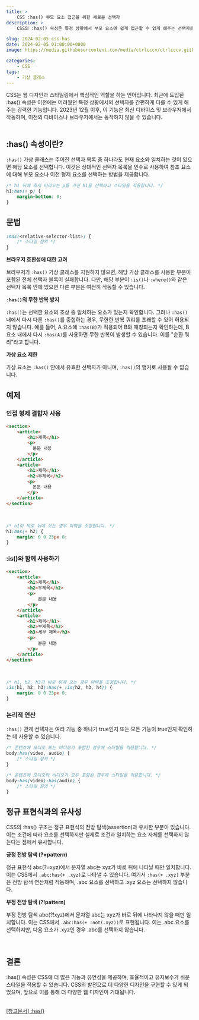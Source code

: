 ```yaml
---
title: >  
    CSS :has() 부모 요소 접근을 위한 새로운 선택자
description: >  
    CSS의 :has() 속성은 특정 상황에서 부모 요소에 쉽게 접근할 수 있게 해주는 선택자로, 주어진 선택자 목록 중 하나라도 일치하면 해당 요소를 선택합니다. 이를 통해 더 효율적이고 유연한 웹 디자인이 가능해지며, :is()나 :where()와 함께 사용하여 브라우저 호환성을 고려할 수 있습니다.    

slug: 2024-02-05-css-has
date: 2024-02-05 01:00:00+0000
image: https://media.githubusercontent.com/media/ctrlcccv/ctrlcccv.github.io/master/assets/img/post/2024-02-05-css-has.webp

categories:
    - CSS
tags:
    - 가상 클래스
---
```

CSS는 웹 디자인과 스타일링에서 핵심적인 역할을 하는 언어입니다. 최근에 도입된 :has() 속성은 이전에는 어려웠던 특정 상황에서의 선택자를 간편하게 다룰 수 있게 해주는 강력한 기능입니다. 2023년 12월 이후, 이 기능은 최신 디바이스 및 브라우저에서 작동하며, 이전의 디바이스나 브라우저에서는 동작하지 않을 수 있습니다.  
<br>


## :has() 속성이란?

`:has()` 가상 클래스는 주어진 선택자 목록 중 하나라도 현재 요소와 일치하는 것이 있으면 해당 요소를 선택합니다. 이것은 상대적인 선택자 목록을 인수로 사용하여 참조 요소에 대해 부모 요소나 이전 형제 요소를 선택하는 방법을 제공합니다.

```css
/* h1 뒤에 즉시 따라오는 p를 가진 h1을 선택하고 스타일을 적용합니다. */
h1:has(+ p) {
    margin-bottom: 0;
}
```

## 문법

```css
:has(<relative-selector-list>) {
    /* 스타일 정의 */
}
```
**브라우저 호환성에 대한 고려**  

브라우저가 `:has()` 가상 클래스를 지원하지 않으면, 해당 가상 클래스를 사용한 부분이 포함된 전체 선택자 블록이 실패합니다.
다만, 해당 부분이 `:is()`나 `:where()`와 같은 선택자 목록 안에 있으면 다른 부분은 여전히 작동할 수 있습니다.  

**`:has()`의 무한 반복 방지**  

`:has()`는 선택한 요소의 조상 중 일치하는 요소가 있는지 확인합니다.
그러나 `:has()` 내에서 다시 다른 `:has()`를 중첩하는 경우, 무한한 반복 쿼리를 초래할 수 있어 허용되지 않습니다.
예를 들어, A 요소에 `:has(B)`가 적용되어 B와 매칭되는지 확인하는데, B 요소 내에서 다시 `:has(A)`를 사용하면 무한 반복이 발생할 수 있습니다. 이를 "순환 쿼리"라고 합니다.

**가상 요소 제한**  

가상 요소는 `:has()` 안에서 유효한 선택자가 아니며, `:has()`의 앵커로 사용될 수 없습니다.  


<script async src="https://pagead2.googlesyndication.com/pagead/js/adsbygoogle.js?client=ca-pub-8535540836842352" crossorigin="anonymous"></script>
<ins class="adsbygoogle"
     style="display:block; text-align:center;"
     data-ad-layout="in-article"
     data-ad-format="fluid"
     data-ad-client="ca-pub-8535540836842352"
     data-ad-slot="2974559225"></ins>
<script>
     (adsbygoogle = window.adsbygoogle || []).push({});
</script>

## 예제

### 인접 형제 결합자 사용

```html
<section>
    <article>
        <h1>제목</h1>
        <p>
          본문 내용
        </p>
    </article>
    <article>
        <h1>제목</h1>
        <h2>부제목</h2>
        <p>
          본문 내용
        </p>
    </article>
</section>
```

<br>

```css
/* h1이 바로 뒤에 오는 경우 여백을 조정합니다. */
h1:has(+ h2) {
    margin: 0 0 25px 0;
}
```
### :is()와 함께 사용하기

```html
<section>
    <article>
        <h1>제목</h1>
        <h2>부제목</h2>
        <p>
            본문 내용
        </p>
    </article>
    <article>
        <h1>제목</h1>
        <h2>부제목</h2>
        <h3>세부 제목</h3>
        <p>
            본문 내용
        </p>
    </article>
</section>
```

<br>

```css
/* h1, h2, h3가 바로 뒤에 오는 경우 여백을 조정합니다. */
:is(h1, h2, h3):has(+ :is(h2, h3, h4)) {
    margin: 0 0 25px 0;
}
```

### 논리적 연산

`:has()` 관계 선택자는 여러 기능 중 하나가 true인지 또는 모든 기능이 true인지 확인하는 데 사용할 수 있습니다.

```css
/* 콘텐츠에 오디오 또는 비디오가 포함된 경우에 스타일을 적용합니다. */
body:has(video, audio) {
    /* 스타일 정의 */
}

/* 콘텐츠에 오디오와 비디오가 모두 포함된 경우에 스타일을 적용합니다. */
body:has(video):has(audio) {
    /* 스타일 정의 */
}
```

## 정규 표현식과의 유사성

CSS의 :has() 구조는 정규 표현식의 전방 탐색(assertion)과 유사한 부분이 있습니다. 이는 조건에 따라 요소를 선택하지만 실제로 조건과 일치하는 요소 자체를 선택하지 않는다는 점에서 유사합니다.

**긍정 전방 탐색 (?=pattern)**

정규 표현식 abc(?=xyz)에서 문자열 abc는 xyz가 바로 뒤에 나타날 때만 일치합니다. 이는 CSS에서 `.abc:has(+ .xyz)`로 나타낼 수 있습니다. 여기서 `:has(+ .xyz)` 부분은 전방 탐색 연산처럼 작동하며, .abc 요소를 선택하고 .xyz 요소는 선택하지 않습니다.

**부정 전방 탐색 (?!pattern)**

부정 전방 탐색 abc(?!xyz)에서 문자열 abc는 xyz가 바로 뒤에 나타나지 않을 때만 일치합니다. 이는 CSS에서 `.abc:has(+ :not(.xyz))`로 표현됩니다. 이는 .abc 요소를 선택하지만, 다음 요소가 .xyz인 경우 .abc를 선택하지 않습니다.  

<br>

## 결론

:has() 속성은 CSS에 더 많은 기능과 유연성을 제공하며, 효율적이고 유지보수가 쉬운 스타일을 적용할 수 있습니다. CSS의 발전으로 더 다양한 디자인을 구현할 수 있게 되었으며, 앞으로 이를 통해 더 다양한 웹 디자인이 기대됩니다.  
<br>

<div class="btn_wrap">
    <a href="https://developer.mozilla.org/en-US/docs/Web/CSS/:has" target="_blank">[참고문서] :has()</a>
</div>
